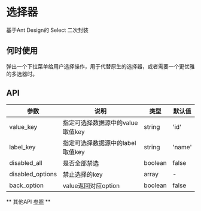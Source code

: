 # 选择器
基于Ant Design的 Select 二次封装

## 何时使用
弹出一个下拉菜单给用户选择操作，用于代替原生的选择器，或者需要一个更优雅的多选器时。

## API
| 参数      | 说明                             | 类型   | 默认值         |
|-----------|----------------------------------|----------------|--------|
| value_key | 指定可选择数据源中的value取值key | string         | 'id'   |
| label_key | 指定可选择数据源中的label取值key | string         | 'name' |
| disabled_all | 是否全部禁选 | boolean         | false |
| disabled_options | 禁止选择的key | array         | - |
| back_option | value返回对应option |   boolean       | false |



**  其他API [参照](https://ant.design/components/select-cn/) **
